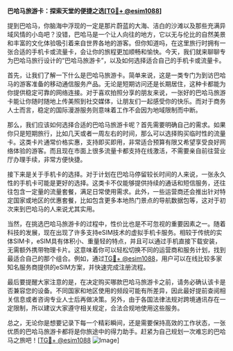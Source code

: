 **巴哈马旅游卡：探索天堂的便捷之选[[TG💪+ @esim1088](https://t.me/s/esim1088)]**

提到巴哈马，你脑海中浮现的一定是那片蔚蓝的大海、洁白的沙滩以及那些充满异域风情的小岛吧？没错，巴哈马是一个让人向往的地方，它以无与伦比的自然美景和丰富的文化体验吸引着来自世界各地的游客。但你知道吗，在这里旅行时拥有一张合适的手机卡或流量卡，会让你的旅程更加顺畅和愉快。今天，我们就来聊聊专为巴哈马旅行设计的“巴哈马旅游卡”，以及如何选择适合自己的手机卡或流量卡。

首先，让我们了解一下什么是巴哈马旅游卡。简单来说，这是一类专门为到访巴哈马的游客准备的移动通信服务产品。无论是短期访问还是长期居住，这种卡都能为你提供稳定可靠的网络连接。对于喜欢拍照分享的朋友来说，一张好的巴哈马旅游卡能让你随时随地上传美照到社交媒体，让朋友们一起感受你的快乐。而对于商务人士而言，稳定的国际漫游服务则意味着工作不会因为地域限制而中断。

那么，我们应该如何选择合适的巴哈马旅游卡呢？首先需要明确自己的需求。如果你只是短期旅行，比如几天或者一周左右的时间，那么可以选择购买临时性的流量卡。这类卡片通常价格实惠，支持即买即用，非常适合预算有限又希望享受良好网络体验的游客。而且现在市面上很多流量卡都支持在线激活，不需要亲自前往营业厅办理手续，非常方便快捷。

接下来是关于手机卡的选择。对于计划在巴哈马停留较长时间的人来说，一张永久性的手机卡可能是更好的选择。这类卡不仅能够提供持续的通话和短信服务，还往往包含一定量的流量套餐，满足日常使用需求。此外，一些运营商还会推出针对特定国家或地区的优惠套餐，比如包含更多本地热门景点的导航数据包等，这对于初次来到巴哈马的人来说尤其实用。

当然，在挑选巴哈马旅游卡的过程中，性价比也是不可忽视的重要因素之一。随着科技的发展，现在出现了许多支持eSIM技术的虚拟手机卡服务。相较于传统的实体SIM卡，eSIM具有体积小、重量轻的特点，并且可以通过手机直接下载安装，无需额外携带物理卡片。这意味着你可以轻松切换不同的运营商和服务计划，找到最适合自己的那个组合。例如，通过[TG💪+ @esim1088](https://t.me/s/esim1088)，用户可以在线比较多家知名服务商提供的eSIM方案，并快速完成注册流程。

最后要提醒大家注意的是，在决定购买哪款巴哈马旅游卡之前，请务必确认该卡是否兼容您的设备。不同国家和地区使用的频段可能有所差异，因此最好提前查阅相关信息或者咨询专业人士后再做决策。另外，由于各国法律法规对跨境通讯存在一定限制，所以建议大家遵守相关规定，合法合规地使用这些服务。

总之，无论你是想要记录下每一个精彩瞬间，还是需要保持高效的工作状态，一张优质的巴哈马旅游卡都将是你旅途中的得力助手。赶紧为自己规划一次难忘的巴哈马之旅吧！[[TG💪+ @esim1088](https://t.me/s/esim1088) ![Image](https://i.postimg.cc/4NQfJmqS/Snipaste-2025-05-13-00-14-12.png)]